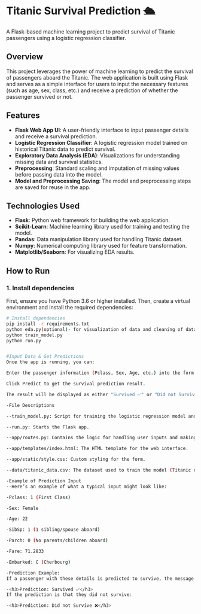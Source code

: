 # Titanic Survival Prediction 🛳️

A Flask-based machine learning project to predict survival of Titanic passengers using a logistic regression classifier.

## Overview
This project leverages the power of machine learning to predict the survival of passengers aboard the Titanic. The web application is built using Flask and serves as a simple interface for users to input the necessary features (such as age, sex, class, etc.) and receive a prediction of whether the passenger survived or not.

## Features
- **Flask Web App UI**: A user-friendly interface to input passenger details and receive a survival prediction.
- **Logistic Regression Classifier**: A logistic regression model trained on historical Titanic data to predict survival.
- **Exploratory Data Analysis (EDA)**: Visualizations for understanding missing data and survival statistics.
- **Preprocessing**: Standard scaling and imputation of missing values before passing data into the model.
- **Model and Preprocessing Saving**: The model and preprocessing steps are saved for reuse in the app.

## Technologies Used
- **Flask**: Python web framework for building the web application.
- **Scikit-Learn**: Machine learning library used for training and testing the model.
- **Pandas**: Data manipulation library used for handling Titanic dataset.
- **Numpy**: Numerical computing library used for feature transformation.
- **Matplotlib/Seaborn**: For visualizing EDA results.


## How to Run

### 1. Install dependencies
First, ensure you have Python 3.6 or higher installed. Then, create a virtual environment and install the required dependencies:

```bash
# Install dependencies
pip install -r requirements.txt
python eda.py(optional)- for visualization of data and cleaning of data
python train_model.py
python run.py


#Input Data & Get Predictions
Once the app is running, you can:

Enter the passenger information (Pclass, Sex, Age, etc.) into the form.

Click Predict to get the survival prediction result.

The result will be displayed as either "Survived ✅" or "Did not Survive ❌" based on the prediction made by the model.

-File Descriptions

--train_model.py: Script for training the logistic regression model and saving it for later use.

--run.py: Starts the Flask app.

--app/routes.py: Contains the logic for handling user inputs and making predictions.

--app/templates/index.html: The HTML template for the web interface.

--app/static/style.css: Custom styling for the form.

--data/titanic_data.csv: The dataset used to train the model (Titanic dataset).

-Example of Prediction Input
--Here’s an example of what a typical input might look like:

-Pclass: 1 (First Class)

-Sex: Female

-Age: 22

-SibSp: 1 (1 sibling/spouse aboard)

-Parch: 0 (No parents/children aboard)

-Fare: 71.2833

-Embarked: C (Cherbourg)

-Prediction Example:
If a passenger with these details is predicted to survive, the message displayed will be:

-<h3>Prediction: Survived ✅</h3>
If the prediction is that they did not survive:

-<h3>Prediction: Did not Survive ❌</h3>
